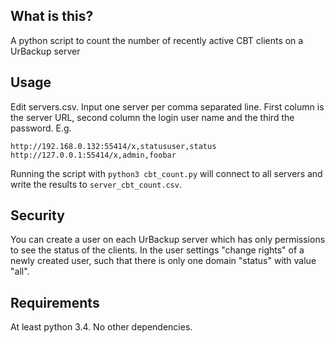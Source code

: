 ## What is this?

A python script to count the number of recently active CBT clients on a UrBackup server

## Usage

Edit servers.csv. Input one server per comma separated line. First column is the server URL, second column the login user name and the third the password. E.g.

```
http://192.168.0.132:55414/x,statususer,status
http://127.0.0.1:55414/x,admin,foobar
```

Running the script with `python3 cbt_count.py` will connect to all servers and write the results to `server_cbt_count.csv`.

## Security

You can create a user on each UrBackup server which has only permissions to see the status of the clients. In the user settings "change rights" of a newly created user, such that there is only one domain "status" with value "all".

## Requirements

At least python 3.4. No other dependencies. 